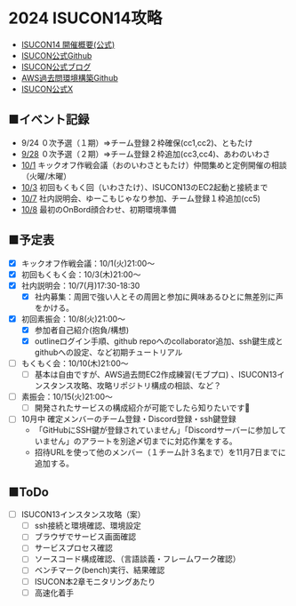 # 2024 ISUCON14攻略
- [ISUCON14 開催概要(公式)](https://isucon.net/archives/58593190.html)
- [ISUCON公式Github](https://github.com/isucon)
- [ISUCON公式ブログ](https://isucon.net/)
- [AWS過去問環境構築Github](https://github.com/matsuu/aws-isucon)
- [ISUCON公式X](https://twitter.com/isucon_official?ref_src=twsrc%5Etfw%7Ctwcamp%5Eembeddedtimeline%7Ctwterm%5Escreen-name%3Aisucon_official%7Ctwcon%5Es1_c1)

## ■イベント記録  
- 9/24 ０次予選（１期）⇒チーム登録２枠確保(cc1,cc2)、ともたけ
- [9/28](./20240928_%E7%94%B3%E8%BE%BC%E6%88%A6%EF%BC%88%E7%AC%AC%EF%BC%92%E6%9C%9F%EF%BC%89.md) ０次予選（２期）⇒チーム登録２枠追加(cc3,cc4)、あわのいわさ
- [10/1](./20241001_KickOff.md) キックオフ作戦会議（おのいわさともたけ）仲間集めと定例開催の相談（火曜/木曜）
- [10/3](./20241003_ISUCON13過去問環境.md) 初回もくもく回（いわさたけ）、ISUCON13のEC2起動と接続まで
- [10/7](./20241007_ISUCON説明会.md) 社内説明会、ゆーこもじゃなり参加、チーム登録１枠追加(cc5)
- [10/8](./20241008_OnBoarding.md) 最初のOnBord顔合わせ、初期環境準備
 
## ■予定表
- [x] キックオフ作戦会議：10/1(火)21:00～
- [x] 初回もくもく会：10/3(木)21:00～
- [x] 社内説明会：10/7(月)17:30-18:30
    - [x] 社内募集：周囲で強い人とその周囲と参加に興味あるひとに無差別に声をかける。
- [x] 初回素振会：10/8(火)21:00～
    - [x] 参加者自己紹介(抱負/構想)
    - [x] outlineログイン手順、github repoへのcollaborator追加、ssh鍵生成とgithubへの設定、など初期チュートリアル
- [ ] もくもく会：10/10(木)21:00～
    - [ ] 基本は自由ですが、AWS過去問EC2作成練習(モブプロ) 、ISUCON13インスタンス攻略、攻略リポジトリ構成の相談、など？
- [ ] 素振会：10/15(火)21:00～
    - [ ] 開発されたサービスの構成紹介が可能でしたら知りたいです:eyes:
- [ ] 10月中 確定メンバーのチーム登録・Discord登録・ssh鍵登録
    - 「GitHubにSSH鍵が登録されていません」「Discordサーバーに参加していません」のアラートを別途〆切までに対応作業をする。
    - 招待URLを使って他のメンバー（１チーム計３名まで）を11月7日までに追加する。

## ■ToDo
- [ ] ISUCON13インスタンス攻略（案）
    - [ ] ssh接続と環境確認、環境設定
    - [ ] ブラウザでサービス画面確認
    - [ ] サービスプロセス確認
    - [ ] ソースコード構成確認、（言語談義・フレームワーク確認）
    - [ ] ベンチマーク(bench)実行、結果確認
    - [ ] ISUCON本2章モニタリングあたり
    - [ ] 高速化着手
